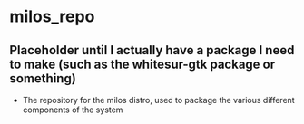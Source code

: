 # milos_repo
## Placeholder until I actually have a package I need to make (such as the whitesur-gtk package or something)
- The repository for the milos distro, used to package the various different components of the system
